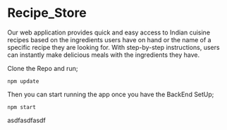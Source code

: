 # Recipe_Store
Our web application provides quick and easy access to Indian cuisine recipes based on the ingredients users have on hand or the name of a specific recipe they are looking for. With step-by-step instructions, users can instantly make delicious meals with the ingredients they have.

Clone the Repo and run; 
```
npm update
```
Then you can start running the app once you have the BackEnd SetUp;

```
npm start
```
asdfasdfasdf
